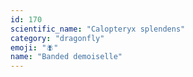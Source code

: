 ```yaml
---
id: 170
scientific_name: "Calopteryx splendens"
category: "dragonfly"
emoji: "🪰"
name: "Banded demoiselle"
---
```

